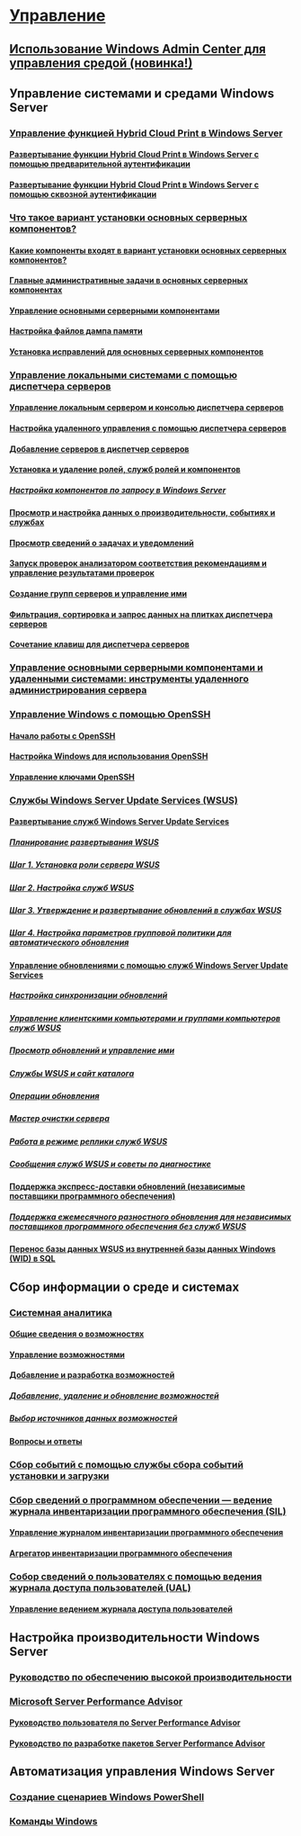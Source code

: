 # [Управление](manage-windows-server.md)
## [Использование Windows Admin Center для управления средой (новинка!)](../manage/windows-admin-center/overview.md)
## Управление системами и средами Windows Server
### [Управление функцией Hybrid Cloud Print в Windows Server](hybrid-cloud-print/hybrid-cloud-print-overview.md)
#### [Развертывание функции Hybrid Cloud Print в Windows Server с помощью предварительной аутентификации](hybrid-cloud-print/hybrid-cloud-print-deploy.md)
#### [Развертывание функции Hybrid Cloud Print в Windows Server с помощью сквозной аутентификации](hybrid-cloud-print/hybrid-cloud-print-deploy-passthrough.md)
### [Что такое вариант установки основных серверных компонентов?](server-core/what-is-server-core.md)
#### [Какие компоненты входят в вариант установки основных серверных компонентов?](server-core/server-core-roles-and-services.md)
#### [Главные административные задачи в основных серверных компонентах](server-core/server-core-administer.md)
#### [Управление основными серверными компонентами](server-core/server-core-manage.md)
#### [Настройка файлов дампа памяти](server-core/server-core-memory-dump.md)
#### [Установка исправлений для основных серверных компонентов](server-core/server-core-servicing.md)
### [Управление локальными системами с помощью диспетчера серверов](server-manager/server-manager.md)
#### [Управление локальным сервером и консолью диспетчера серверов](server-manager/manage-the-local-server-and-the-server-manager-console.md)
#### [Настройка удаленного управления с помощью диспетчера серверов](server-manager/configure-remote-management-in-server-manager.md)
#### [Добавление серверов в диспетчер серверов](server-manager/add-servers-to-server-manager.md)
#### [Установка и удаление ролей, служб ролей и компонентов](server-manager/install-or-uninstall-roles-role-services-or-features.md)
##### [Настройка компонентов по запросу в Windows Server](server-manager/configure-features-on-demand-in-windows-server.md)
#### [Просмотр и настройка данных о производительности, событиях и службах](server-manager/view-and-configure-performance-event-and-service-data.md)
#### [Просмотр сведений о задачах и уведомлений](server-manager/view-task-details-and-notifications.md)
#### [Запуск проверок анализатором соответствия рекомендациям и управление результатами проверок](server-manager/run-best-practices-analyzer-scans-and-manage-scan-results.md)
#### [Создание групп серверов и управление ими](server-manager/create-and-manage-server-groups.md)
#### [Фильтрация, сортировка и запрос данных на плитках диспетчера серверов](server-manager/filter-sort-and-query-data-in-server-manager-tiles.md)
#### [Сочетание клавиш для диспетчера серверов](server-manager/keyboard-shortcuts-for-server-manager.md)
### [Управление основными серверными компонентами и удаленными системами: инструменты удаленного администрирования сервера](../remote/remote-server-administration-tools.md)
### [Управление Windows с помощью OpenSSH](OpenSSH/OpenSSH_Overview.md)
#### [Начало работы с OpenSSH](OpenSSH/OpenSSH_Install_FirstUse.md)
#### [Настройка Windows для использования OpenSSH](OpenSSH/OpenSSH_Server_Configuration.md)
#### [Управление ключами OpenSSH](OpenSSH/OpenSSH_KeyManagement.md)
### [Службы Windows Server Update Services (WSUS)](windows-server-update-services/get-started/windows-server-update-services-wsus.md)
#### [Развертывание служб Windows Server Update Services](windows-server-update-services/deploy/deploy-windows-server-update-services.md)
##### [Планирование развертывания WSUS](windows-server-update-services/plan/plan-your-wsus-deployment.md)
##### [Шаг 1. Установка роли сервера WSUS](windows-server-update-services/deploy/1-install-the-wsus-server-role.md)
##### [Шаг 2. Настройка служб WSUS](windows-server-update-services/deploy/2-configure-wsus.md)
##### [Шаг 3. Утверждение и развертывание обновлений в службах WSUS](windows-server-update-services/deploy/3-approve-and-deploy-updates-in-wsus.md)
##### [Шаг 4. Настройка параметров групповой политики для автоматического обновления](windows-server-update-services/deploy/4-configure-group-policy-settings-for-automatic-updates.md)
#### [Управление обновлениями с помощью служб Windows Server Update Services](windows-server-update-services/manage/update-management-with-windows-server-update-services.md)
##### [Настройка синхронизации обновлений](windows-server-update-services/manage/setting-up-update-synchronizations.md)
##### [Управление клиентскими компьютерами и группами компьютеров служб WSUS](windows-server-update-services/manage/managing-wsus-client-computers-and-wsus-computer-groups.md)
##### [Просмотр обновлений и управление ими](windows-server-update-services/manage/viewing-and-managing-updates.md)
##### [Службы WSUS и сайт каталога](windows-server-update-services/manage/wsus-and-the-catalog-site.md)
##### [Операции обновления](windows-server-update-services/manage/updates-operations.md)
##### [Мастер очистки сервера](windows-server-update-services/manage/the-server-cleanup-wizard.md)
##### [Работа в режиме реплики служб WSUS](windows-server-update-services/manage/running-wsus-replica-mode.md)
##### [Сообщения служб WSUS и советы по диагностике](windows-server-update-services/manage/wsus-messages-and-troubleshooting-tips.md)
#### [Поддержка экспресс-доставки обновлений (независимые поставщики программного обеспечения)](windows-server-update-services/deploy/express-update-delivery-isv-support.md)
##### [Поддержка ежемесячного разностного обновления для независимых поставщиков программного обеспечения без служб WSUS](windows-server-update-services/deploy/monthly-delta-update-isv-support-without-WSUS.md)
#### [Перенос базы данных WSUS из внутренней базы данных Windows (WID) в SQL](windows-server-update-services/manage/wid-to-sql-migration.md)

## Сбор информации о среде и системах
### [Системная аналитика](..\manage\system-insights\overview.md)
#### [Общие сведения о возможностях](..\manage\system-insights\understanding-capabilities.md)
#### [Управление возможностями](..\manage\system-insights\managing-capabilities.md)
#### [Добавление и разработка возможностей](..\manage\system-insights\adding-and-developing-capabilities.md)
##### [Добавление, удаление и обновление возможностей](..\manage\system-insights\add-remove-update-capabilities.md)
##### [Выбор источников данных возможностей](..\manage\system-insights\data-sources.md)
#### [Вопросы и ответы](..\manage\system-insights\faq.md)
### [Сбор событий с помощью службы сбора событий установки и загрузки](Get-started-with-Setup-and-Boot-Event-Collection.md)
### [Сбор сведений о программном обеспечении — ведение журнала инвентаризации программного обеспечения (SIL)](software-inventory-logging/get-started-with-software-inventory-logging.md)
#### [Управление журналом инвентаризации программного обеспечения](software-inventory-logging/manage-software-inventory-logging.md)
#### [Агрегатор инвентаризации программного обеспечения](software-inventory-logging/software-inventory-logging-aggregator.md)
### [Собор сведений о пользователях с помощью ведения журнала доступа пользователей (UAL)](user-access-logging/get-started-with-user-access-logging.md)
#### [Управление ведением журнала доступа пользователей](user-access-logging/manage-user-access-logging.md)

## Настройка производительности Windows Server
### [Руководство по обеспечению высокой производительности](performance-tuning/index.md) 
### [Microsoft Server Performance Advisor](server-performance-advisor/microsoft-server-performance-advisor.md)
#### [Руководство пользователя по Server Performance Advisor](server-performance-advisor/server-performance-advisor-users-guide.md)
#### [Руководство по разработке пакетов Server Performance Advisor](server-performance-advisor/server-performance-advisor-pack-development-guide.md)

## Автоматизация управления Windows Server
### [Создание сценариев Windows PowerShell](/powershell/scripting/powershell-scripting?view=powershell-5.1)
### [Команды Windows](windows-commands/windows-commands.md)


<!--
#### [A-Z list](windows-commands/a-z-list.md)
#### [Command-Line Syntax Key](windows-commands/command-line-syntax-key.md)
#### [Commands by Server Role](windows-commands/commands-by-server-role.md)
##### [Print Command Reference](windows-commands/print-command-reference.md)
##### [Services for Network File System Command Reference](windows-commands/services-for-network-file-system-command-reference.md)
##### [Remote Desktop Services (Terminal Services) Command Reference](windows-commands/remote-desktop-services-terminal-services-command-reference.md)
##### [Windows Server Backup Command Reference](windows-commands/windows-server-backup-command-reference.md) -->